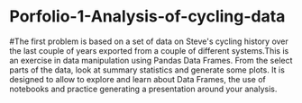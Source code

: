 # Porfolio-1-Analysis-of-cycling-data
#The first problem is based on a set of data on Steve's cycling history over the last couple of years exported from a couple of different systems.This is an exercise in data manipulation using Pandas Data Frames. From the select parts of the data, look at summary statistics and generate some plots. It is designed to allow to explore and learn about Data Frames, the use of notebooks and practice generating a presentation around your analysis.
